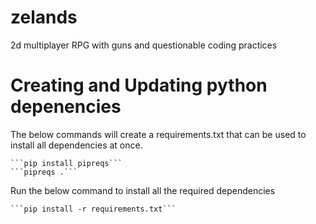 # zelands
2d multiplayer RPG with guns and questionable coding practices

# Creating and Updating python depenencies

The below commands will create a requirements.txt that can be used to install all dependencies at once.

    ```pip install pipreqs```
    ```pipreqs .```

Run the below command to install all the required dependencies

    ```pip install -r requirements.txt```